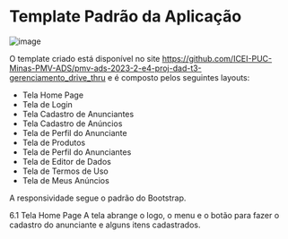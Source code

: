 # Template Padrão da Aplicação

![image](https://github.com/ICEI-PUC-Minas-PMV-ADS/pmv-ads-2023-2-e4-proj-dad-t3-gerenciamento_drive_thru/assets/102244252/03d28011-cc52-4f0b-b944-f4e42b7a82eb)

O template criado está disponível no site https://github.com/ICEI-PUC-Minas-PMV-ADS/pmv-ads-2023-2-e4-proj-dad-t3-gerenciamento_drive_thru  e é composto pelos seguintes layouts:

- Tela Home Page
- Tela de Login
- Tela Cadastro de Anunciantes
- Tela Cadastro de Anúncios
- Tela de Perfil do Anunciante
- Tela de Produtos
- Tela de Perfil do Anunciantes
- Tela de Editor de Dados
- Tela de Termos de Uso
- Tela de Meus Anúncios

 A responsividade segue o padrão do Bootstrap.

6.1 Tela Home Page
A tela abrange o logo, o menu e o botão para fazer o cadastro do anunciante e alguns 
itens cadastrados.

